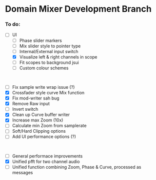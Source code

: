 # Domain Mixer Development Branch

### To do:

- [ ] UI
  - [ ] Phase slider markers
  - [ ] Mix slider style to pointer type 
  - [ ] Internal/External input switch
  - [x] Visualize left & right channels in scope 
  - [ ] Fit scopes to background jsui
  - [ ] Custom colour schemes
  
<br>

- [ ] Fix sample write wrap issue (?)
- [x] Crossfader style curve Mix function
- [x] Fix mod-writer sah bug 
- [x] Remove Raw input
- [ ] Invert switch
- [x] Clean up Curve buffer writer
- [x] Increase max Zoom (10x)
- [ ] Calculate min Zoom from samplerate
- [ ] Soft/Hard Clipping options
- [ ] Add UI performance options (?)

<br>

- [ ] General performace improvements
- [x] Unified pfft for two channel audio
- [ ] Unified function combining Zoom, Phase & Curve, processed as messages
